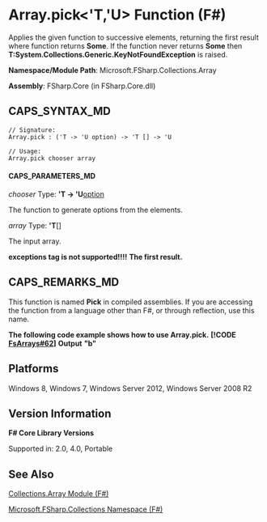 # Array.pick<'T,'U> Function (F#)

Applies the given function to successive elements, returning the first result where function returns **Some**. If the function never returns **Some** then **T:System.Collections.Generic.KeyNotFoundException** is raised.

**Namespace/Module Path**: Microsoft.FSharp.Collections.Array

**Assembly**: FSharp.Core (in FSharp.Core.dll)


## CAPS_SYNTAX_MD

```
// Signature:
Array.pick : ('T -> 'U option) -> 'T [] -> 'U

// Usage:
Array.pick chooser array
```

#### CAPS_PARAMETERS_MD
*chooser*
Type: **'T -&gt; 'U**[option](http://msdn.microsoft.com/en-us/library/b08add48-34bf-4410-80a1-ef6a8daddc58)


The function to generate options from the elements.


*array*
Type: **'T**[[]](http://msdn.microsoft.com/en-us/library/def20292-9aae-4596-9275-b94e594f8493)


The input array.



**exceptions tag is not supported!!!!**
**The first result.**
## CAPS_REMARKS_MD
This function is named **Pick** in compiled assemblies. If you are accessing the function from a language other than F#, or through reflection, use this name.

**The following code example shows how to use Array.pick.**
**[!CODE [FsArrays#62](../CodeSnippet/VS_Snippets_Fsharp/fsarrays/FSharp/fs/program.fs#62)]**
**Output**
**"b"**
## Platforms
Windows 8, Windows 7, Windows Server 2012, Windows Server 2008 R2


## Version Information
**F# Core Library Versions**

Supported in: 2.0, 4.0, Portable




## See Also
[Collections.Array Module &#40;F&#35;&#41;](Collections.Array+Module+%28F%23%29.md)

[Microsoft.FSharp.Collections Namespace &#40;F&#35;&#41;](Microsoft.FSharp.Collections+Namespace+%28F%23%29.md)


